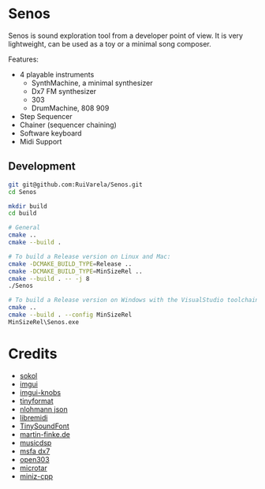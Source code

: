 # Senos
Senos is sound exploration tool from a developer point of view.
It is very lightweight, can be used as a toy or a minimal song composer.

Features:
- 4 playable instruments
  - SynthMachine, a minimal synthesizer
  - Dx7 FM synthesizer
  - 303
  - DrumMachine, 808 909
- Step Sequencer
- Chainer (sequencer chaining)
- Software keyboard 
- Midi Support

## Development
```bash
git git@github.com:RuiVarela/Senos.git
cd Senos

mkdir build
cd build

# General
cmake ..
cmake --build .

# To build a Release version on Linux and Mac:
cmake -DCMAKE_BUILD_TYPE=Release ..
cmake -DCMAKE_BUILD_TYPE=MinSizeRel ..
cmake --build . -- -j 8
./Senos

# To build a Release version on Windows with the VisualStudio toolchain:
cmake ..
cmake --build . --config MinSizeRel
MinSizeRel\Senos.exe
```

# Credits
- [sokol](https://github.com/floooh/sokol)
- [imgui](https://github.com/ocornut/imgui)
- [imgui-knobs](https://github.com/altschuler/imgui-knobs)
- [tinyformat](https://github.com/c42f/tinyformat)
- [nlohmann json](https://github.com/nlohmann/json)
- [libremidi](https://github.com/jcelerier/libremidi)
- [TinySoundFont](https://github.com/schellingb/TinySoundFont)
- [martin-finke.de](http://martin-finke.de/)
- [musicdsp](https://www.musicdsp.org/)
- [msfa dx7](https://github.com/google/music-synthesizer-for-android)
- [open303](https://github.com/maddanio/open303)
- [microtar](https://github.com/rxi/microtar)
- [miniz-cpp](https://github.com/tfussell/miniz-cpp)
